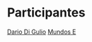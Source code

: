 # Participantes

[Dario Di Gulio](https://github.com/DarioDiGulio)
[Mundos E](https://www.mundose.com/)